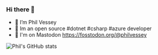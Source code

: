### Hi there 👋

- 🔭 I’m Phil Vessey
- 🏢 Im an open source #dotnet #csharp #azure developer
- 🐘 I'm on Mastodon https://fosstodon.org/@philvessey

![Phil's GitHub stats](https://github-readme-stats.vercel.app/api?username=philvessey&show_icons=true&theme=transparent)
